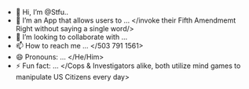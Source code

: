 - 👋 Hi, I’m @Stfu..
- 👀 I’m an App that allows users to ...  </invoke their Fifth Amendmemt Right without saying a single word/>
- 💞️ I’m looking to collaborate with ... </Corps>
- 📫 How to reach me ... </503 791 1561>
- 😄 Pronouns: ... </He/Him>
- ⚡ Fun fact: ... </Cops & Investigators alike, both utilize mind games to manipulate US Citizens every day> 

<!---
bestoutcomes1989/bestoutcomes1989 is a ✨ special ✨ repository because its `README.md` (this file) appears on your GitHub profile.
You can click the Preview link to take a look at your changes.
--->
